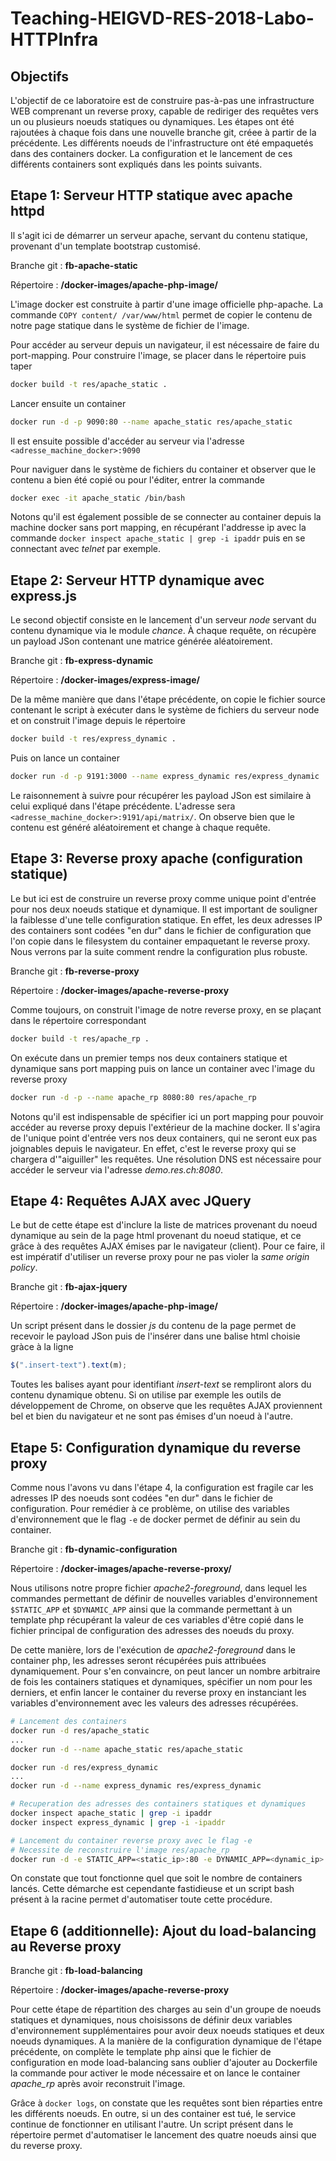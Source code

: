 # Teaching-HEIGVD-RES-2018-Labo-HTTPInfra

## Objectifs

L'objectif de ce laboratoire est de construire pas-à-pas une infrastructure WEB comprenant un reverse proxy, capable de rediriger des requêtes vers un ou plusieurs noeuds statiques ou dynamiques. Les étapes ont été rajoutées à chaque fois dans une nouvelle branche git, créee à partir de la précédente. Les différents noeuds de l'infrastructure ont été empaquetés dans des containers docker. La configuration et le lancement de ces différents containers sont expliqués dans les points suivants.

## Etape 1: Serveur HTTP statique avec apache httpd

Il s'agit ici de démarrer un serveur apache, servant du contenu statique, provenant d'un template bootstrap customisé.

Branche git : **fb-apache-static**

Répertoire : **/docker-images/apache-php-image/**

L'image docker est construite à partir d'une image officielle php-apache. La commande ```COPY content/ /var/www/html``` permet de copier le contenu de notre page statique dans le système de fichier de l'image.

Pour accéder au serveur depuis un navigateur, il est nécessaire de faire du port-mapping. Pour construire l'image, se placer dans le répertoire puis taper

```bash
docker build -t res/apache_static .
```

Lancer ensuite un container

```bash
docker run -d -p 9090:80 --name apache_static res/apache_static
```

Il est ensuite possible d'accéder au serveur via l'adresse `<adresse_machine_docker>:9090`

Pour naviguer dans le système de fichiers du container et observer que le contenu a bien été copié ou pour l'éditer, entrer la commande

```bash
docker exec -it apache_static /bin/bash
```
Notons qu'il est également possible de se connecter au container depuis la machine docker sans port mapping, en récupérant l'addresse ip avec la commande `docker inspect apache_static | grep -i ipaddr` puis en se connectant avec *telnet* par exemple.

## Etape 2: Serveur HTTP dynamique avec express.js

Le second objectif consiste en le lancement d'un serveur *node* servant du contenu dynamique via le module *chance*. À chaque requête, on récupère un payload JSon contenant une matrice générée aléatoirement.

Branche git : **fb-express-dynamic**

Répertoire : **/docker-images/express-image/**

De la même manière que dans l'étape précédente, on copie le fichier source contenant le script à exécuter dans le système de fichiers du serveur node et on construit l'image depuis le répertoire

```bash
docker build -t res/express_dynamic .
```

Puis on lance un container

```bash
docker run -d -p 9191:3000 --name express_dynamic res/express_dynamic
```

Le raisonnement à suivre pour récupérer les payload JSon est similaire à celui expliqué dans l'étape précédente. L'adresse sera `<adresse_machine_docker>:9191/api/matrix/`. On observe bien que le contenu est généré aléatoirement et change à chaque requête.

## Etape 3: Reverse proxy apache (configuration statique)

Le but ici est de construire un reverse proxy comme unique point d'entrée pour nos deux noeuds statique et dynamique. Il est important de souligner la faiblesse d'une telle configuration statique. En effet, les deux adresses IP des containers sont codées "en dur" dans le fichier de configuration que l'on copie dans le filesystem du container empaquetant le reverse proxy. Nous verrons par la suite comment rendre la configuration plus robuste.

Branche git : **fb-reverse-proxy**

Répertoire : **/docker-images/apache-reverse-proxy**

Comme toujours, on construit l'image de notre reverse proxy, en se plaçant dans le répertoire correspondant

```bash
docker build -t res/apache_rp .
```

On exécute dans un premier temps nos deux containers statique et dynamique sans port mapping puis on lance un container avec l'image du reverse proxy

```bash
docker run -d -p --name apache_rp 8080:80 res/apache_rp
```

Notons qu'il est indispensable de spécifier ici un port mapping pour pouvoir accéder au reverse proxy depuis l'extérieur de la machine docker. Il s'agira de l'unique point d'entrée vers nos deux containers, qui ne seront eux pas joignables depuis le navigateur. En effet, c'est le reverse proxy qui se chargera d'"aiguiller" les requêtes. Une résolution DNS est nécessaire pour accéder le serveur via l'adresse *demo.res.ch:8080*.

## Etape 4: Requêtes AJAX avec JQuery

Le but de cette étape est d'inclure la liste de matrices provenant du noeud dynamique au sein de la page html provenant du noeud statique, et ce grâce à des requêtes AJAX émises par le navigateur (client). Pour ce faire, il est impératif d'utiliser un reverse proxy pour ne pas violer la *same origin policy*.

Branche git : **fb-ajax-jquery**

Répertoire : **/docker-images/apache-php-image/**

Un script présent dans le dossier *js* du contenu de la page permet de recevoir le payload JSon puis de l'insérer dans une balise html choisie gràce à la ligne

```js
$(".insert-text").text(m);
```

Toutes les balises ayant pour identifiant *insert-text* se rempliront alors du contenu dynamique obtenu. Si on utilise par exemple les outils de développement de Chrome, on observe que les requêtes AJAX proviennent bel et bien du navigateur et ne sont pas émises d'un noeud à l'autre.

## Etape 5: Configuration dynamique du reverse proxy

Comme nous l'avons vu dans l'étape 4, la configuration est fragile car les adresses IP des noeuds sont codées "en dur" dans le fichier de configuration. Pour remédier à ce problème, on utilise des variables d'environnement que le flag `-e` de docker permet de définir au sein du container.

Branche git : **fb-dynamic-configuration**

Répertoire : **/docker-images/apache-reverse-proxy/**

Nous utilisons notre propre fichier *apache2-foreground*, dans lequel les commandes permettant de définir de nouvelles variables d'environnement `$STATIC_APP` et `$DYNAMIC_APP` ainsi que la commande permettant à un template php récupérant la valeur de ces variables d'être copié dans le fichier principal de configuration des adresses des noeuds du proxy.

De cette manière, lors de l'exécution de *apache2-foreground* dans le container php, les adresses seront récupérées puis attribuées dynamiquement. Pour s'en convaincre, on peut lancer un nombre arbitraire de fois les containers statiques et dynamiques, spécifier un nom pour les derniers, et enfin lancer le container du reverse proxy en instanciant les variables d'environnement avec les valeurs des adresses récupérées.

```bash
# Lancement des containers
docker run -d res/apache_static
...
docker run -d --name apache_static res/apache_static

docker run -d res/express_dynamic
...
docker run -d --name express_dynamic res/express_dynamic

# Recuperation des adresses des containers statiques et dynamiques
docker inspect apache_static | grep -i ipaddr
docker inspect express_dynamic | grep -i -ipaddr

# Lancement du container reverse proxy avec le flag -e
# Necessite de reconstruire l'image res/apache_rp
docker run -d -e STATIC_APP=<static_ip>:80 -e DYNAMIC_APP=<dynamic_ip>:3000 -–name apache_rp -p 8080:80 res/apache_rp
```

On constate que tout fonctionne quel que soit le nombre de containers lancés. Cette démarche est cependante fastidieuse et un script bash présent à la racine permet d'automatiser toute cette procédure.

## Etape 6 (additionnelle): Ajout du load-balancing au Reverse proxy

Branche git : **fb-load-balancing**

Répertoire : **/docker-images/apache-reverse-proxy**

Pour cette étape de répartition des charges au sein d'un groupe de noeuds statiques et dynamiques, nous choisissons de définir deux variables d'environnement supplémentaires pour avoir deux noeuds statiques et deux noeuds dynamiques. A la manière de la configuration dynamique de l'étape précédente, on complète le template php ainsi que le fichier de configuration en mode load-balancing sans oublier d'ajouter au Dockerfile la commande pour activer le mode nécessaire et on lance le container *apache_rp* après avoir reconstruit l'image.

Grâce à `docker logs`, on constate que les requêtes sont bien réparties entre les différents noeuds. En outre, si un des container est tué, le service continue de fonctionner en utilisant l'autre. Un script présent dans le répertoire permet d'automatiser le lancement des quatre noeuds ainsi que du reverse proxy.
